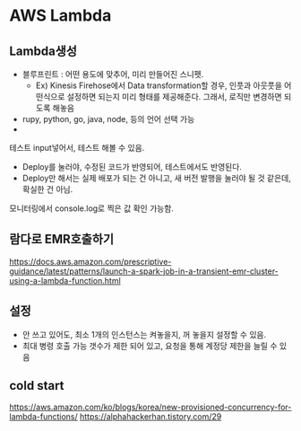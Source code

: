 # AWS Lambda

## Lambda생성
- 블루프린트 : 어떤 용도에 맞추어, 미리 만들어진 스니펫.
    - Ex) Kinesis Firehose에서 Data transformation할 경우, 인풋과 아웃풋을 어떤식으로 설정하면 되는지 미리 형태를 제공해준다. 그래서, 로직만 변경하면 되도록 해놓음
- rupy, python, go, java, node, 등의 언어 선택 가능
-

테스트 input넣어서, 테스트 해볼 수 있음.
- Deploy를 눌러야, 수정된 코드가 반영되어, 테스트에서도 반영된다.
- Deploy만 해서는 실제 배포가 되는 건 아니고, 새 버전 발행을 눌러야 될 것 같은데, 확실한 건 아님.

모니터링에서 console.log로 찍은 값 확인 가능함.

## 람다로 EMR호출하기
https://docs.aws.amazon.com/prescriptive-guidance/latest/patterns/launch-a-spark-job-in-a-transient-emr-cluster-using-a-lambda-function.html


## 설정
- 안 쓰고 있어도, 최소 1개의 인스턴스는 켜놓을지, 꺼 놓을지 설정할 수 있음.
- 최대 병령 호출 가능 갯수가 제한 되어 있고, 요청을 통해 계정당 제한을 늘릴 수 있음


## cold start
https://aws.amazon.com/ko/blogs/korea/new-provisioned-concurrency-for-lambda-functions/
https://alphahackerhan.tistory.com/29 
